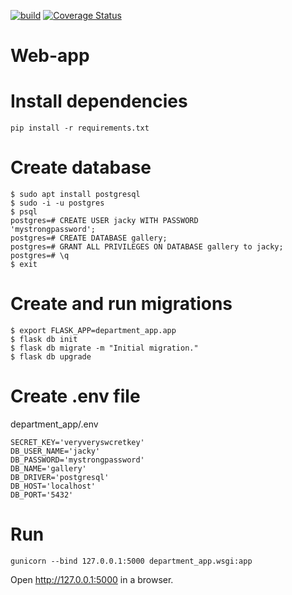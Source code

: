 [![build](https://github.com/awilliamson1889/web-app/actions/workflows/build.yml/badge.svg)](https://github.com/awilliamson1889/web-app/actions/workflows/build.yml)
[![Coverage Status](https://coveralls.io/repos/github/awilliamson1889/web-app/badge.svg?branch=create-db)](https://coveralls.io/github/awilliamson1889/web-app?branch=create-db)

# Web-app
# Install dependencies
```{bash}
pip install -r requirements.txt
```
# Create database
```{bash}
$ sudo apt install postgresql
$ sudo -i -u postgres
$ psql
postgres=# CREATE USER jacky WITH PASSWORD 
'mystrongpassword';
postgres=# CREATE DATABASE gallery;
postgres=# GRANT ALL PRIVILEGES ON DATABASE gallery to jacky;
postgres=# \q
$ exit
```

# Create and run migrations


```{bash}
$ export FLASK_APP=department_app.app
$ flask db init
$ flask db migrate -m "Initial migration."
$ flask db upgrade
```
# Create .env file
department_app/.env
```{bash}
SECRET_KEY='veryveryswcretkey'
DB_USER_NAME='jacky'
DB_PASSWORD='mystrongpassword'
DB_NAME='gallery'
DB_DRIVER='postgresql'
DB_HOST='localhost'
DB_PORT='5432'
```

# Run

```{bash}
gunicorn --bind 127.0.0.1:5000 department_app.wsgi:app
```

Open http://127.0.0.1:5000 in a browser.
